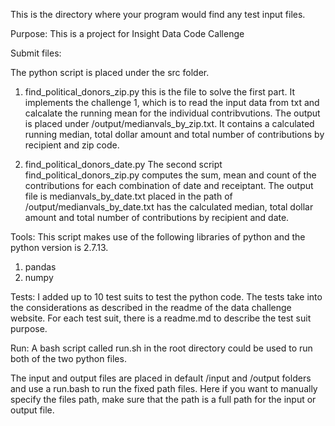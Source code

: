This is the directory where your program would find any test input files.

Purpose: This is a project for Insight Data Code Callenge

Submit files:

The python script is placed under the src folder. 

1. find_political_donors_zip.py
this is the file to solve the first part. It implements the challenge 1, which is to read the input data from txt and calcalate the running mean for the individual contribvutions. The output is placed under /output/medianvals_by_zip.txt. It contains a calculated running median, total dollar amount and total number of contributions by recipient and zip code.

2. find_political_donors_date.py
The second script find_political_donors_zip.py computes the sum, mean and count of the contributions for each combination of date and receiptant. The output file is medianvals_by_date.txt placed in the path of /output/medianvals_by_date.txt  has the calculated median, total dollar amount and total number of contributions by recipient and date.


Tools:
This script makes use of the following libraries of python and the python version is 2.7.13.
1. pandas
2. numpy 

Tests:
I added up to 10 test suits to test the python code. The tests take into the considerations as described in the readme of the data challenge website. For each test suit, there is a readme.md to describe the test suit purpose.

Run:
A bash script called run.sh in the root directory could be used to run both of the two python files.

The input and output files are placed in default /input and /output folders and use a run.bash to run the fixed path files. Here if you want to manually specify the files path, make sure that the path is a full path for the input or output file. 




